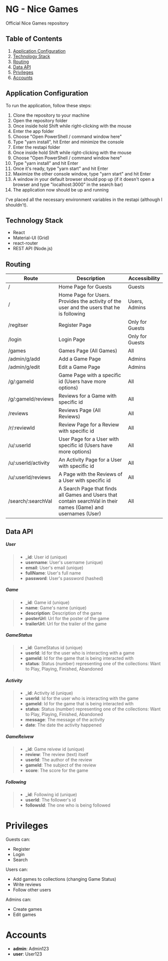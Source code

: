 # NG - Nice Games
Official Nice Games repository

## Table of Contents
1. [Application Configuration](https://github.com/vasilzahariev/ReactJS-June-2020-Project#application-configurations)
2. [Technology Stack](https://github.com/vasilzahariev/ReactJS-June-2020-Project#technology-stack)
3. [Routing](https://github.com/vasilzahariev/ReactJS-June-2020-Project#routing)
4. [Data API](https://github.com/vasilzahariev/ReactJS-June-2020-Project#data-api)
5. [Privileges](https://github.com/vasilzahariev/ReactJS-June-2020-Project#privileges)
5. [Accounts](https://github.com/vasilzahariev/ReactJS-June-2020-Project#accounts)

## Application Configuration

To run the application, follow these steps:
1. Clone the repository to your machine
2. Open the repository folder
3. Once inside hold Shift while right-clicking with the mouse
4. Enter the app folder
5. Choose "Open PowerShell / command window here"
6. Type "yarn install", hit Enter and minimize the console 
7. Enter the restapi folder
8. Once inside hold Shift while right-clicking with the mouse
9. Choose "Open PowerShell / command window here"
10. Type "yarn install" and hit Enter
11. Once it's ready, type "yarn start" and hit Enter
12. Maximize the other console window, type "yarn start" and hit Enter
13. A window in your default browser should pop up (if it doesn't open a browser and type "localhost:3000" in the search bar)
14. The application now should be up and running

I've placed all the necessary environment variables in the restapi (although I shouldn't).

## Technology Stack

- React
- Material-UI (Grid)
- react-router
- REST API (Node.js)

## Routing

| Route | Description | Accessibility |
| ------ | ------ | ------ |
| / | Home Page for Guests | Guests |
| / | Home Page for Users. Provides the activity of the user and the users that he is following | Users, Admins |
| /regitser | Register Page | Only for Guests |
| /login | Login Page | Only for Guests |
| /games | Games Page (All Games)  | All |
| /admin/g/add | Add a Game Page  | Admins |
| /admin/g/edit | Edit a Game Page  | Admins |
| /g/:gameId | Game Page with a specific id (Users have more options) | All |
| /g/:gameId/reviews | Reviews for a Game with specific id | All |
| /reviews | Reviews Page (All Reviews) | All |
| /r/:reviewId | Review Page for a Review with specific id | All |
| /u/:userId | User Page for a User with specific id (Users have more options) | All |
| /u/:userId/activity | An Activity Page for a User with specific id | All |
| /u/:userId/reviews | A Page with the Reviews of a User with specific id | All |
| /search/:searchVal | A Search Page that finds all Games and Users that contain searchVal in their names (Game) and usernames (User) | All |

## Data API

##### User
> - **_id**: User id (unique)
> - **username**: User's username (unique)
> - **email**: User's email (unique)
> - **fullName**: User's full name
> - **password**: User's password (hashed)

##### Game

> - **_id**: Game id (unique)
> - **name**: Game's name (unique)
> - **description**: Description of the game
> - **posterUrl**: Url for the poster of the game
> - **trailerUrl**: Url for the trailer of the game

##### GameStatus
> - **_id**: GameStatus id (unique)
> - **userId**: Id for the user who is interacting with a game
> - **gameId**: Id for the game that is being interacted with
> - **status**: Status (number) representing one of the collections: Want to Play, Playing, Finished, Abandoned

##### Activity
> - **_id**: Activity id (unique)
> - **userId**: Id for the user who is interacting with the game
> - **gameId**: Id for the game that is being interacted with
> - **status**: Status (number) representing one of the collections: Want to Play, Playing, Finished, Abandoned
> - **message**: The message of the activity
> - **date**: The date the activity happened

##### GameReivew
> - **_id**: Game reivew id (unique)
> - **review**: The review (text) itself
> - **userId**: The author of the review
> - **gameId**: The subject of the review
> - **score**: The score for the game

##### Following
> - **_id**: Following id (unique)
> - **userId**: The follower's id
> - **followsId**: The one who is being followed

# Privileges

Guests can:
- Register
- Login
- Search

Users can:
- Add games to collections (changing Game Status)
- Write reviews
- Follow other users

Admins can:
- Create games
- Edit games

# Accounts

- **admin**: Admin123
- **user**: User123
